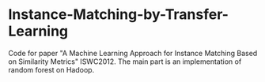 # Instance-Matching-by-Transfer-Learning
Code for paper "A Machine Learning Approach for Instance Matching Based on Similarity Metrics" ISWC2012.
The main part is an implementation of random forest on Hadoop.
